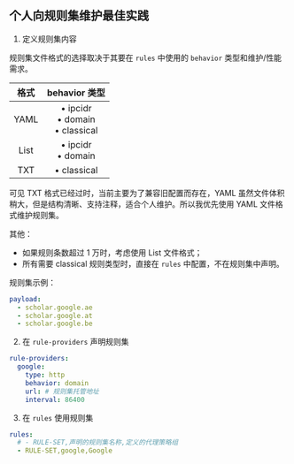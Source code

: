 ## 个人向规则集维护最佳实践

1. 定义规则集内容

规则集文件格式的选择取决于其要在 `rules` 中使用的 `behavior` 类型和维护/性能需求。

| 格式 | behavior 类型 |
| :-: | :-: |
| YAML | • ipcidr </br> • domain </br> • classical |
| List | • ipcidr </br> • domain |
| TXT | • classical |

可见 TXT 格式已经过时，当前主要为了兼容旧配置而存在，YAML 虽然文件体积稍大，但是结构清晰、支持注释，适合个人维护。所以我优先使用 YAML 文件格式维护规则集。

其他：

- 如果规则条数超过 1 万时，考虑使用 List 文件格式；
- 所有需要 classical 规则类型时，直接在 `rules` 中配置，不在规则集中声明。


规则集示例：

```yaml
payload:
  - scholar.google.ae
  - scholar.google.at
  - scholar.google.be
```

2. 在 `rule-providers` 声明规则集

```yaml
rule-providers:
  google:
    type: http
    behavior: domain
    url: # 规则集托管地址
    interval: 86400
```

3. 在 `rules` 使用规则集

```yaml
rules:
  # - RULE-SET,声明的规则集名称,定义的代理策略组
  - RULE-SET,google,Google
```
